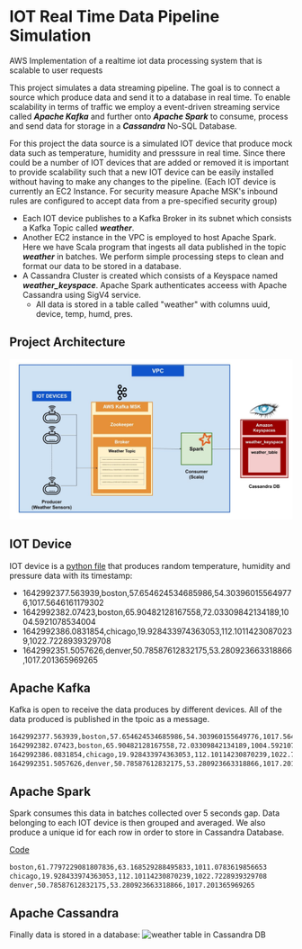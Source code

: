 # IOT Real Time Data Pipeline Simulation
AWS Implementation of a realtime iot data processing system that is scalable to user requests

This project simulates a data streaming pipeline. The goal is to connect a source which produce data and send it to a database in real time. To enable scalability in terms of traffic we employ a event-driven streaming service called ***Apache Kafka*** and further onto ***Apache Spark*** to consume, process and send data for storage in a ***Cassandra*** No-SQL Database.

For this project the data source is a simulated IOT device that produce mock data such as temperature, humidity and presssure in real time. Since there could be a number of IOT devices that are added or removed it is important to provide scalability such that a new IOT device can be easily installed without having to make any changes to the pipeline.
(Each IOT device is currently an EC2 Instance. For security measure Apache MSK's inbound rules are configured to accept data from a pre-specified security group)
* Each IOT device publishes to a Kafka Broker in its subnet which consists a Kafka Topic called ***weather***.
* Another EC2 instance in the VPC is employed to host Apache Spark. Here we have Scala program that ingests all data published in the topic ***weather*** in batches. We perform simple processing steps to clean and format our data to be stored in a database.
* A Cassandra Cluster is created which consists of a Keyspace named ***weather_keyspace***. Apache Spark authenticates acceess with Apache Cassandra using SigV4 service.
  * All data is stored in a table called "weather" with columns uuid, device, temp, humd, pres.

## Project Architecture
![Network Architecture](https://github.com/AshwinDeshpande96/Realtime_Cloud_IOT_Network_Kafka_Spark_Cassandra/blob/main/Realtime_IOT.jpg)


## IOT Device
IOT device is a [python file](https://github.com/AshwinDeshpande96/Realtime_Cloud_IOT_Network_Kafka_Spark_Cassandra/blob/main/iot_devices.py) that produces random temperature, humidity and pressure data with its timestamp: 
* 1642992377.563939,boston,57.654624534685986,54.303960155649776,1017.5646161179302
* 1642992382.07423,boston,65.90482128167558,72.03309842134189,1004.5921078534004
* 1642992386.0831854,chicago,19.928433974363053,112.10114230870239,1022.7228939329708
* 1642992351.5057626,denver,50.78587612832175,53.280923663318866,1017.201365969265

## Apache Kafka
Kafka is open to receive the data produces by different devices. All of the data produced is published in the tpoic as a message.
```
1642992377.563939,boston,57.654624534685986,54.303960155649776,1017.5646161179302
1642992382.07423,boston,65.90482128167558,72.03309842134189,1004.5921078534004
1642992386.0831854,chicago,19.928433974363053,112.10114230870239,1022.7228939329708
1642992351.5057626,denver,50.78587612832175,53.280923663318866,1017.201365969265
```

## Apache Spark
Spark consumes this data in batches collected over 5 seconds gap. Data belonging to each IOT device is then grouped and averaged. We also produce a unique id for each row in order to store in Cassandra Database.

[Code](https://github.com/AshwinDeshpande96/Realtime_Cloud_IOT_Network_Kafka_Spark_Cassandra/tree/main/SparkConsumer)
```
boston,61.7797229081807836,63.168529288495833,1011.0783619856653
chicago,19.928433974363053,112.10114230870239,1022.7228939329708
denver,50.78587612832175,53.280923663318866,1017.201365969265
```

## Apache Cassandra
Finally data is stored in a database:
![weather table in Cassandra DB](https://github.com/AshwinDeshpande96/Realtime_Cloud_IOT_Network_Kafka_Spark_Cassandra/blob/main/cass_db.jpg)
